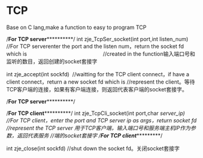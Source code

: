 # TCP
Base on C lang,make a function to easy to program TCP

/************************For TCP server**********************************/
int zje_TcpSer_socket(int port,int listen_num) //For TCP serverenter the port and the listen num，return the socket fd which is                                                    //created in the function输入端口号和监听的数目，返回创建的socket套接字

int zje_accept(int sockfd)  //waitting for the TCP client connect，if have a client connect，return a new socket fd which is                                   //represent the client。等待TCP客户端的连接，如果有客户端连接，则返回代表客户端的socket套接字。

/************************For TCP server**********************************/


/************************For TCP client**********************************/
int zje_TcpCli_socket(int port,char *server_ip) //For TCP client，enter the port and TCP server ip as args，return socket fd                                                      //represent the TCP server 用于TCP客户端，输入端口号和服务端主机IP作为参数，返回代表服务                                                //端的socket套接字
/************************For TCP client**********************************/

int zje_close(int sockfd) //shut down the  socket fd。关闭socket套接字
